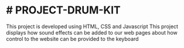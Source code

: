 # # PROJECT-DRUM-KIT

This project is developed using HTML, CSS and Javascript
This project displays how sound effects can be added to our web pages about how control to the website can be provided to the keyboard
